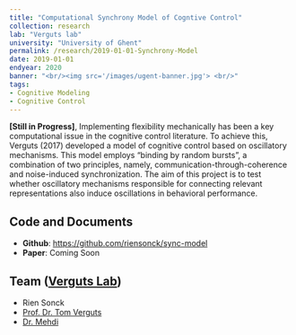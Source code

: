 ```yaml
---
title: "Computational Synchrony Model of Cogntive Control"
collection: research
lab: "Verguts lab"
university: "University of Ghent"
permalink: /research/2019-01-01-Synchrony-Model
date: 2019-01-01
endyear: 2020
banner: "<br/><img src='/images/ugent-banner.jpg'> <br/>"
tags: 
- Cognitive Modeling
- Cognitive Control
---
```


**[Still in Progress]**, Implementing flexibility mechanically has been a key computational issue in the cognitive control literature. To achieve this, Verguts (2017) developed a model of cognitive control based on oscillatory mechanisms. This model employs “binding by random bursts”, a combination of two principles, namely, communication-through-coherence and noise-induced synchronization. The aim of this project is to test whether oscillatory mechanisms responsible for connecting relevant representations also induce oscillations in behavioral performance.

Code and Documents
------
- **Github**: <https://github.com/riensonck/sync-model>
- **Paper**: Coming Soon

Team  ([Verguts Lab](https://www.cogcomneurosci.com/))
------
- Rien Sonck 
- [Prof. Dr. Tom Verguts](https://users.ugent.be/~tverguts/Site/Home.html)
- [Dr. Mehdi](https://sites.google.com/site/senoussim/) 


